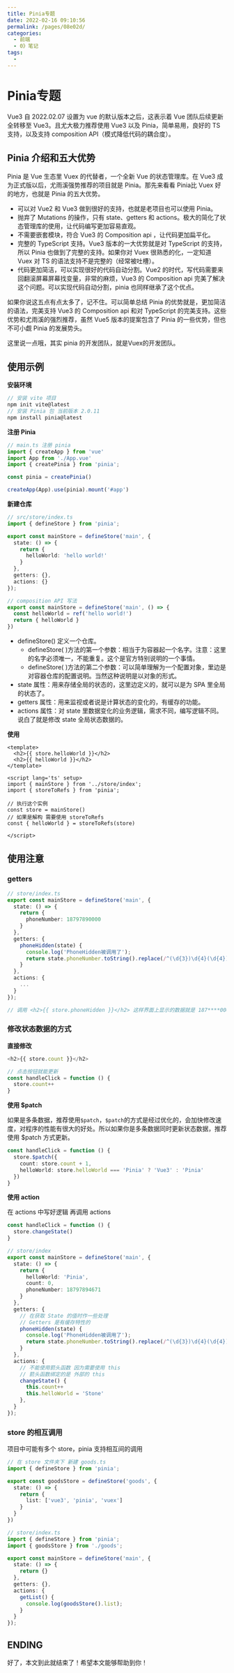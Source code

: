 ```yaml
---
title: Pinia专题
date: 2022-02-16 09:10:56
permalink: /pages/08e02d/
categories:
  - 前端
  - 0》笔记
tags:
  - 
---
```


# Pinia专题

Vue3 自 2022.02.07 设置为 vue 的默认版本之后，这表示着 Vue 团队后续更新全转移至 Vue3。且尤大极力推荐使用 Vue3 以及 Pinia，简单易用，良好的 TS 支持，以及支持 composition API（模式降低代码的耦合度）。

<!-- more -->

## Pinia 介绍和五大优势

Pinia 是 Vue 生态里 Vuex 的代替者，一个全新 Vue 的状态管理库。在 Vue3 成为正式版以后，尤雨溪强势推荐的项目就是 Pinia。那先来看看 Pinia比 Vuex 好的地方，也就是 Pinia 的五大优势。

- 可以对 Vue2 和 Vue3 做到很好的支持，也就是老项目也可以使用 Pinia。
- 抛弃了 Mutations 的操作，只有 state、getters 和 actions。极大的简化了状态管理库的使用，让代码编写更加容易直观。
- 不需要嵌套模块，符合 Vue3 的 Composition api ，让代码更加扁平化。
- 完整的 TypeScript 支持。Vue3 版本的一大优势就是对 TypeScript 的支持，所以 Pinia 也做到了完整的支持。如果你对 Vuex 很熟悉的化，一定知道 Vuex 对 TS 的语法支持不是完整的（经常被吐槽）。
- 代码更加简洁，可以实现很好的代码自动分割。Vue2 的时代，写代码需要来回翻滚屏幕屏幕找变量，非常的麻烦，Vue3 的 Composition api 完美了解决这个问题。可以实现代码自动分割，pinia 也同样继承了这个优点。

如果你说这五点有点太多了，记不住。可以简单总结 Pinia 的优势就是，更加简洁的语法，完美支持 Vue3 的 Composition api 和对 TypeScript 的完美支持。这些优势和尤雨溪的强烈推荐，虽然 Vue5 版本的提案包含了 Pinia 的一些优势，但也不可小觑 Pinia 的发展势头。

这里说一点哦，其实 pinia 的开发团队，就是Vuex的开发团队。

## 使用示例

**安装环境**

```ts
// 安装 vite 项目
npm init vite@latest
// 安装 Pinia 包 当前版本 2.0.11
npm install pinia@latest
```

**注册 Pinia**

```ts
// main.ts 注册 pinia
import { createApp } from 'vue'
import App from './App.vue'
import { createPinia } from 'pinia';

const pinia = createPinia()

createApp(App).use(pinia).mount('#app')
```

**新建仓库**

```ts
// src/store/index.ts
import { defineStore } from 'pinia';

export const mainStore = defineStore('main', {
  state: () => {
    return {
      helloWorld: 'hello world!'
    }
  },
  getters: {},
  actions: {}
});

// composition API 写法
export const mainStore = defineStore('main', () => {
  const helloWorld = ref('hello world!')
  return { helloWorld }
})
```

- defineStore() 定义一个仓库。
  - defineStore( )方法的第一个参数：相当于为容器起一个名字。注意：这里的名字必须唯一，不能重复。这个是官方特别说明的一个事情。
  - defineStore( )方法的第二个参数：可以简单理解为一个配置对象，里边是对容器仓库的配置说明。当然这种说明是以对象的形式。
- state 属性：用来存储全局的状态的，这里边定义的，就可以是为 SPA 里全局的状态了。
- getters 属性：用来监视或者说是计算状态的变化的，有缓存的功能。
- actions 属性：对 state 里数据变化的业务逻辑，需求不同，编写逻辑不同。说白了就是修改 state 全局状态数据的。

**使用**

```vue
<template>
  <h2>{{ store.helloWorld }}</h2>
  <h2>{{ helloWorld }}</h2>
</template>

<script lang='ts' setup>
import { mainStore } from '../store/index';
import { storeToRefs } from 'pinia';

// 执行这个实例
const store = mainStore()
// 如果是解构 需要使用 storeToRefs
const { helloWorld } = storeToRefs(store)

</script>
```

## 使用注意

### getters

```ts
// store/index.ts
export const mainStore = defineStore('main', {
  state: () => {
    return {
      phoneNumber: 18797890000
    }
  },
  getters: {
    phoneHidden(state) {
      console.log('PhoneHidden被调用了');
      return state.phoneNumber.toString().replace(/^(\d{3})\d{4}(\d{4})$/, '$1****$2')
    }
  },
  actions: {
    ...
  }
});

// 调用 <h2>{{ store.phoneHidden }}</h2> 这样界面上显示的数据就是 187****0000
```

### 修改状态数据的方式

**直接修改**

```ts
<h2>{{ store.count }}</h2>

// 点击按钮就能更新
const handleClick = function () {
  store.count++
}
```

**使用 $patch**

如果是多条数据，推荐使用`$patch`，`$patch`的方式是经过优化的，会加快修改速度，对程序的性能有很大的好处。所以如果你是多条数据同时更新状态数据，推荐使用 $patch 方式更新。

```ts
const handleClick = function () {
  store.$patch({
    count: store.count + 1,
    helloWorld: store.helloWorld === 'Pinia' ? 'Vue3' : 'Pinia'
  })
}
```

**使用 action**

在 actions 中写好逻辑 再调用 actions

```ts
const handleClick = function () {
  store.changeState()
}
```

```ts
// store/index
export const mainStore = defineStore('main', {
  state: () => {
    return {
      helloWorld: 'Pinia',
      count: 0,
      phoneNumber: 18797894671
    }
  },
  getters: {
    // 在获取 State 的值时作一些处理
    // Getters 是有缓存特性的
    phoneHidden(state) {
      console.log('PhoneHidden被调用了');
      return state.phoneNumber.toString().replace(/^(\d{3})\d{4}(\d{4})$/, '$1****$2')
    }
  },
  actions: {
    // 不能使用箭头函数 因为需要使用 this 
    // 箭头函数绑定的是 外部的 this
    changeState() {
      this.count++
      this.helloWorld = 'Stone'
    },
  }
});
```

### store 的相互调用

项目中可能有多个 store，pinia 支持相互间的调用

```ts
// 在 store 文件夹下 新建 goods.ts
import { defineStore } from 'pinia';

export const goodsStore = defineStore('goods', {
  state: () => {
    return {
      list: ['vue3', 'pinia', 'vuex']
    }
  }
})
```

```ts
// store/index.ts
import { defineStore } from 'pinia';
import { goodsStore } from './goods';

export const mainStore = defineStore('main', {
  state: () => {
    return {}
  },
  getters: {},
  actions: {
    getList() {
      console.log(goodsStore().list);
    }
  }
});
```

## ENDING

好了，本文到此就结束了！希望本文能够帮助到你！